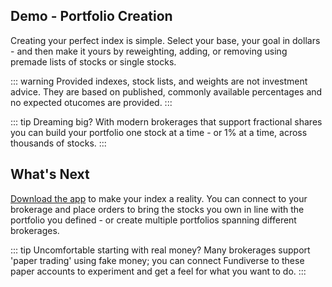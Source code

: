 ## Demo - Portfolio Creation

Creating your perfect index is simple. Select your base, your goal in dollars - and then make it yours by reweighting, adding, or removing using premade lists of stocks or single stocks.

::: warning
Provided indexes, stock lists, and weights are not investment advice. They are based on published, commonly available percentages and no expected otucomes are provided.
:::


::: tip
Dreaming big? With modern brokerages that support fractional shares you can build your portfolio one stock at a time - or 1% at a time, across thousands of stocks.
:::

<CustomizeDemo/>

## What's Next

[Download the app](../install) to make your index a reality. You can connect to your brokerage and place orders to bring the stocks you own in line with the portfolio you defined - or create multiple portfolios spanning different brokerages. 


::: tip
Uncomfortable starting with real money? Many brokerages support 'paper trading' using fake money; you can connect Fundiverse to these paper accounts to experiment and get a feel for what you want to do.
:::



